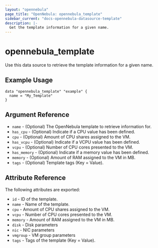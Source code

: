 ```yaml
---
layout: "opennebula"
page_title: "OpenNebula: opennebula_template"
sidebar_current: "docs-opennebula-datasource-template"
description: |-
  Get the template information for a given name.
---
```


# opennebula_template

Use this data source to retrieve the template information for a given name.

## Example Usage

```hcl
data "opennebula_template" "example" {
  name = "My_Template"
}
```

## Argument Reference

* `name` - (Optional) The OpenNebula template to retrieve information for.
* `has_cpu` - (Optional) Indicate if a CPU value has been defined.
* `cpu` - (Optional) Amount of CPU shares assigned to the VM.
* `has_vcpu` - (Optional) Indicate if a VCPU value has been defined.
* `vcpu` - (Optional) Number of CPU cores presented to the VM.
* `has_memory` - (Optional) Indicate if a memory value has been defined.
* `memory` - (Optional) Amount of RAM assigned to the VM in MB.
* `tags` - (Optional) Template tags (Key = Value).

## Attribute Reference

The following attributes are exported:

* `id` - ID of the template.
* `name` - Name of the template.
* `cpu` - Amount of CPU shares assigned to the VM.
* `vcpu` - Number of CPU cores presented to the VM.
* `memory` - Amount of RAM assigned to the VM in MB.
* `disk` - Disk parameters
* `nic` - NIC parameters
* `vmgroup` - VM group parameters
* `tags` - Tags of the template (Key = Value).
